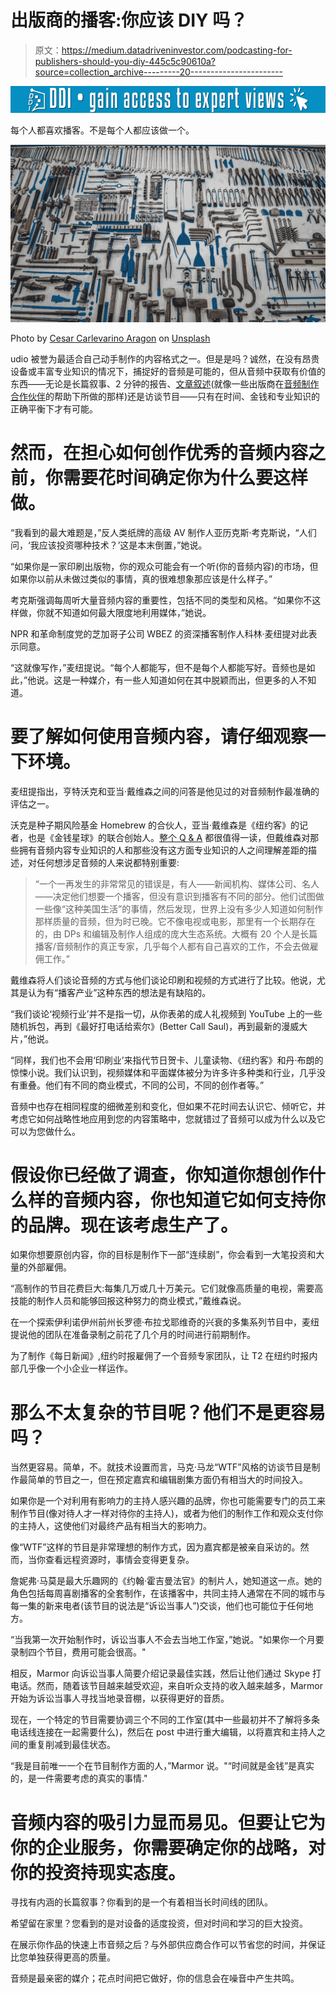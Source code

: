 # 出版商的播客:你应该 DIY 吗？

> 原文：<https://medium.datadriveninvestor.com/podcasting-for-publishers-should-you-diy-445c5c90610a?source=collection_archive---------20----------------------->

[![](img/ff548bf64d7807fcfadcf8fe6f2a539f.png)](http://www.track.datadriveninvestor.com/1B9E)

每个人都喜欢播客。不是每个人都应该做一个。

![](img/dd024d421f5014b3d0d69c2df72181e7.png)

Photo by [Cesar Carlevarino Aragon](https://unsplash.com/photos/NL_DF0Klepc?utm_source=unsplash&utm_medium=referral&utm_content=creditCopyText) on [Unsplash](https://unsplash.com/search/photos/diy?utm_source=unsplash&utm_medium=referral&utm_content=creditCopyText)

udio 被誉为最适合自己动手制作的内容格式之一。但是是吗？诚然，在没有昂贵设备或丰富专业知识的情况下，捕捉好的音频是可能的，但从音频中获取有价值的东西——无论是长篇叙事、2 分钟的报告、[文章叙述](https://gystaudio.com/blog)(就像一些出版商在[音频制作合作伙伴](https://gystaudio.com/)的帮助下所做的那样)还是访谈节目——只有在时间、金钱和专业知识的正确平衡下才有可能。

# 然而，在担心如何创作优秀的音频内容之前，你需要花时间确定你为什么要这样做。

“我看到的最大难题是，”反人类纸牌的高级 AV 制作人亚历克斯·考克斯说，“人们问，‘我应该投资哪种技术？’这是本末倒置，”她说。

“如果你是一家印刷出版物，你的观众可能会有一个听(你的音频内容)的市场，但如果你以前从未做过类似的事情，真的很难想象那应该是什么样子。”

考克斯强调每周听大量音频内容的重要性，包括不同的类型和风格。“如果你不这样做，你就不知道如何最大限度地利用媒体，”她说。

NPR 和革命制度党的芝加哥子公司 WBEZ 的资深播客制作人科林·麦纽提对此表示同意。

“这就像写作，”麦纽提说。“每个人都能写，但不是每个人都能写好。音频也是如此，”他说。这是一种媒介，有一些人知道如何在其中脱颖而出，但更多的人不知道。

# 要了解如何使用音频内容，请仔细观察一下环境。

麦纽提指出，亨特沃克和亚当·戴维森之间的问答是他见过的对音频制作最准确的评估之一。

沃克是种子期风险基金 Homebrew 的合伙人，亚当·戴维森是《纽约客》的记者，也是《金钱星球》的联合创始人。[整个 Q & A](https://hunterwalk.com/2019/02/07/five-questions-with-adam-davidson-new-yorker-journalist-planet-money-cofounder-generally-smart-person/) 都很值得一读，但戴维森对那些拥有音频内容专业知识的人和那些没有这方面专业知识的人之间理解差距的描述，对任何想涉足音频的人来说都特别重要:

> “一个一再发生的非常常见的错误是，有人——新闻机构、媒体公司、名人——决定他们想要一个播客，但没有意识到播客有不同的部分。他们试图做一些像“这种美国生活”的事情，然后发现，世界上没有多少人知道如何制作那样质量的音频，但为时已晚。它不像电视或电影，那里有一个长期存在的，由 DPs 和编辑及制作人组成的庞大生态系统。大概有 20 个人是长篇播客/音频制作的真正专家，几乎每个人都有自己喜欢的工作，不会去做雇佣工作。”

戴维森将人们谈论音频的方式与他们谈论印刷和视频的方式进行了比较。他说，尤其是认为有“播客产业”这种东西的想法是有缺陷的。

“我们谈论‘视频行业’并不是指一切，从你表弟的成人礼视频到 YouTube 上的一些随机拆包，再到《最好打电话给索尔》(Better Call Saul)，再到最新的漫威大片，”他说。

“同样，我们也不会用‘印刷业’来指代节日贺卡、儿童读物、《纽约客》和丹·布朗的惊悚小说。我们认识到，视频媒体和平面媒体被分为许多许多种类和行业，几乎没有重叠。他们有不同的商业模式，不同的公司，不同的创作者等。”

音频中也存在相同程度的细微差别和变化，但如果不花时间去认识它、倾听它，并考虑它如何战略性地应用到您的内容策略中，您就错过了音频可以成为什么以及它可以为您做什么。

# 假设你已经做了调查，你知道你想创作什么样的音频内容，你也知道它如何支持你的品牌。现在该考虑生产了。

如果你想要原创内容，你的目标是制作下一部“连续剧”，你会看到一大笔投资和大量的外部雇佣。

“高制作的节目花费巨大:每集几万或几十万美元。它们就像高质量的电视，需要高技能的制作人员和能够回报这种努力的商业模式，”戴维森说。

在一个探索伊利诺伊州前州长罗德·布拉戈耶维奇的兴衰的多集系列节目中，麦纽提说他的团队在准备录制之前花了几个月的时间进行前期制作。

为了制作《每日新闻》,纽约时报雇佣了一个音频专家团队，让 T2 在纽约时报内部几乎像一个小企业一样运作。

# **那么不太复杂的节目呢？他们不是更容易吗？**

当然更容易。简单，不。就技术设置而言，马克·马龙“WTF”风格的访谈节目是制作最简单的节目之一，但在预定嘉宾和编辑剧集方面仍有相当大的时间投入。

如果你是一个对利用有影响力的主持人感兴趣的品牌，你也可能需要专门的员工来制作节目(像对待人才一样对待你的主持人)，或者为他们的制作工作和观众支付你的主持人，这使他们对最终产品有相当大的影响力。

像“WTF”这样的节目是非常理想的制作方式，因为嘉宾都是被亲自采访的。然而，当你查看远程资源时，事情会变得更复杂。

詹妮弗·马莫是最大乐趣网的《约翰·霍吉曼法官》的制片人，她知道这一点。她的角色包括每周喜剧播客的全套制作，在该播客中，共同主持人通常在不同的城市与每一集的新来电者(该节目的说法是“诉讼当事人”)交谈，他们也可能位于任何地方。

“当我第一次开始制作时，诉讼当事人不会去当地工作室，”她说。"如果你一个月要录制四个节目，费用可能会很高。"

相反，Marmor 向诉讼当事人简要介绍记录最佳实践，然后让他们通过 Skype 打电话。然而，随着该节目越来越受欢迎，来自听众支持的收入越来越多，Marmor 开始为诉讼当事人寻找当地录音棚，以获得更好的音质。

现在，一个特定的节目需要协调三个不同的工作室(其中一些最初并不了解将多条电话线连接在一起需要什么)，然后在 post 中进行重大编辑，以将嘉宾和主持人之间的重复削减到最佳状态。

“我是目前唯一一个在节目制作方面的人，”Marmor 说。"“时间就是金钱”是真实的，是一件需要考虑的真实的事情."

# **音频内容的吸引力显而易见。但要让它为你的企业服务，你需要确定你的战略，对你的投资持现实态度。**

寻找有内涵的长篇叙事？你看到的是一个有着相当长时间线的团队。

希望留在家里？您看到的是对设备的适度投资，但对时间和学习的巨大投资。

在展示你作品的快速上市音频之后？与外部供应商合作可以节省您的时间，并保证比您单独获得更高的质量。

音频是最亲密的媒介；花点时间把它做好，你的信息会在噪音中产生共鸣。